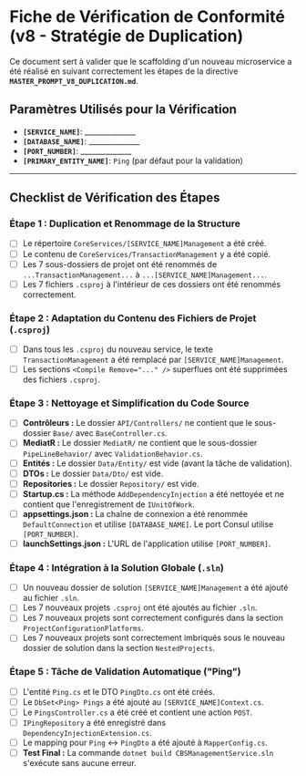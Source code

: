 # Fiche de Vérification de Conformité (v8 - Stratégie de Duplication)

Ce document sert à valider que le scaffolding d'un nouveau microservice a été réalisé en suivant correctement les étapes de la directive **`MASTER_PROMPT_V8_DUPLICATION.md`**.

## Paramètres Utilisés pour la Vérification
*   **`[SERVICE_NAME]`**: ______________
*   **`[DATABASE_NAME]`**: ______________
*   **`[PORT_NUMBER]`**: ______________
*   **`[PRIMARY_ENTITY_NAME]`**: `Ping` (par défaut pour la validation)

---

## Checklist de Vérification des Étapes

### Étape 1 : Duplication et Renommage de la Structure
- [ ] Le répertoire `CoreServices/[SERVICE_NAME]Management` a été créé.
- [ ] Le contenu de `CoreServices/TransactionManagement` y a été copié.
- [ ] Les 7 sous-dossiers de projet ont été renommés de `...TransactionManagement...` à `...[SERVICE_NAME]Management...`.
- [ ] Les 7 fichiers `.csproj` à l'intérieur de ces dossiers ont été renommés correctement.

### Étape 2 : Adaptation du Contenu des Fichiers de Projet (`.csproj`)
- [ ] Dans tous les `.csproj` du nouveau service, le texte `TransactionManagement` a été remplacé par `[SERVICE_NAME]Management`.
- [ ] Les sections `<Compile Remove="..." />` superflues ont été supprimées des fichiers `.csproj`.

### Étape 3 : Nettoyage et Simplification du Code Source
- [ ] **Contrôleurs :** Le dossier `API/Controllers/` ne contient que le sous-dossier `Base/` avec `BaseController.cs`.
- [ ] **MediatR :** Le dossier `MediatR/` ne contient que le sous-dossier `PipeLineBehavior/` avec `ValidationBehavior.cs`.
- [ ] **Entités :** Le dossier `Data/Entity/` est vide (avant la tâche de validation).
- [ ] **DTOs :** Le dossier `Data/Dto/` est vide.
- [ ] **Repositories :** Le dossier `Repository/` est vide.
- [ ] **Startup.cs :** La méthode `AddDependencyInjection` a été nettoyée et ne contient que l'enregistrement de `IUnitOfWork`.
- [ ] **appsettings.json :** La chaîne de connexion a été renommée `DefaultConnection` et utilise `[DATABASE_NAME]`. Le port Consul utilise `[PORT_NUMBER]`.
- [ ] **launchSettings.json :** L'URL de l'application utilise `[PORT_NUMBER]`.

### Étape 4 : Intégration à la Solution Globale (`.sln`)
- [ ] Un nouveau dossier de solution `[SERVICE_NAME]Management` a été ajouté au fichier `.sln`.
- [ ] Les 7 nouveaux projets `.csproj` ont été ajoutés au fichier `.sln`.
- [ ] Les 7 nouveaux projets sont correctement configurés dans la section `ProjectConfigurationPlatforms`.
- [ ] Les 7 nouveaux projets sont correctement imbriqués sous le nouveau dossier de solution dans la section `NestedProjects`.

### Étape 5 : Tâche de Validation Automatique ("Ping")
- [ ] L'entité `Ping.cs` et le DTO `PingDto.cs` ont été créés.
- [ ] Le `DbSet<Ping> Pings` a été ajouté au `[SERVICE_NAME]Context.cs`.
- [ ] Le `PingsController.cs` a été créé et contient une action `POST`.
- [ ] `IPingRepository` a été enregistré dans `DependencyInjectionExtension.cs`.
- [ ] Le mapping pour `Ping` <-> `PingDto` a été ajouté à `MapperConfig.cs`.
- [ ] **Test Final :** La commande `dotnet build CBSManagementService.sln` s'exécute sans aucune erreur.
